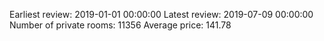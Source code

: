 Earliest review: 2019-01-01 00:00:00
Latest review: 2019-07-09 00:00:00
Number of private rooms: 11356
Average price: 141.78
